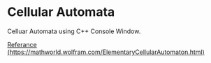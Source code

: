 # Cellular Automata

Celluar Automata using C++ Console Window.

[Referance (https://mathworld.wolfram.com/ElementaryCellularAutomaton.html) ](https://mathworld.wolfram.com/ElementaryCellularAutomaton.html)

